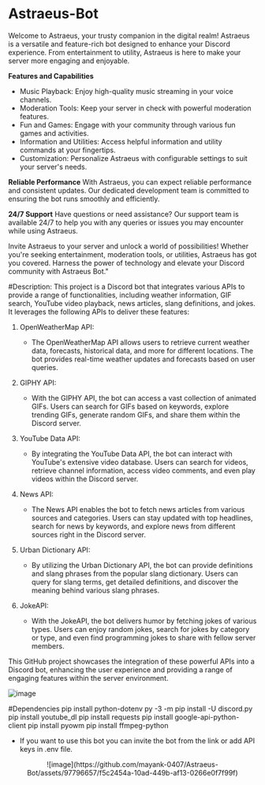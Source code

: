 # Astraeus-Bot
Welcome to Astraeus, your trusty companion in the digital realm! Astraeus is a versatile and feature-rich bot designed to enhance your Discord experience. From entertainment to utility, Astraeus is here to make your server more engaging and enjoyable.

**Features and Capabilities**
- Music Playback: Enjoy high-quality music streaming in your voice channels.
- Moderation Tools: Keep your server in check with powerful moderation features.
- Fun and Games: Engage with your community through various fun games and activities.
- Information and Utilities: Access helpful information and utility commands at your fingertips.
- Customization: Personalize Astraeus with configurable settings to suit your server's needs.

**Reliable Performance**
With Astraeus, you can expect reliable performance and consistent updates. Our dedicated development team is committed to ensuring the bot runs smoothly and efficiently.

**24/7 Support**
Have questions or need assistance? Our support team is available 24/7 to help you with any queries or issues you may encounter while using Astraeus.

Invite Astraeus to your server and unlock a world of possibilities! Whether you're seeking entertainment, moderation tools, or utilities, Astraeus has got you covered. Harness the power of technology and elevate your Discord community with Astraeus Bot."

#Description:
This project is a Discord bot that integrates various APIs to provide a range of functionalities, including weather information, GIF search, YouTube video playback, news articles, slang definitions, and jokes. It leverages the following APIs to deliver these features:

1. OpenWeatherMap API:
   - The OpenWeatherMap API allows users to retrieve current weather data, forecasts, historical data, and more for different locations. The bot provides real-time weather updates and forecasts based on user queries.

2. GIPHY API:
   - With the GIPHY API, the bot can access a vast collection of animated GIFs. Users can search for GIFs based on keywords, explore trending GIFs, generate random GIFs, and share them within the Discord server.

3. YouTube Data API:
   - By integrating the YouTube Data API, the bot can interact with YouTube's extensive video database. Users can search for videos, retrieve channel information, access video comments, and even play videos within the Discord server.

4. News API:
   - The News API enables the bot to fetch news articles from various sources and categories. Users can stay updated with top headlines, search for news by keywords, and explore news from different sources right in the Discord server.

5. Urban Dictionary API:
   - By utilizing the Urban Dictionary API, the bot can provide definitions and slang phrases from the popular slang dictionary. Users can query for slang terms, get detailed definitions, and discover the meaning behind various slang phrases.

6. JokeAPI:
   - With the JokeAPI, the bot delivers humor by fetching jokes of various types. Users can enjoy random jokes, search for jokes by category or type, and even find programming jokes to share with fellow server members.

This GitHub project showcases the integration of these powerful APIs into a Discord bot, enhancing the user experience and providing a range of engaging features within the server environment.

   ![image](https://github.com/mayank-0407/Astraeus-Bot/assets/97796657/7cab5954-8f44-4481-8877-bd54bd54a100)

#Dependencies
pip install python-dotenv
py -3 -m pip install -U discord.py
pip install youtube_dl
pip install requests
pip install google-api-python-client
pip install pyowm
pip install ffmpeg-python

- If you want to use this bot you can invite the bot from the link or add API keys in .env file.
<p align="center">   
   ![image](https://github.com/mayank-0407/Astraeus-Bot/assets/97796657/f5c2454a-10ad-449b-af13-0266e0f7f99f)
<p></p>
